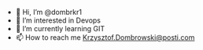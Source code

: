 - 👋 Hi, I’m @dombrkr1
- 👀 I’m interested in Devops
- 🌱 I’m currently learning GIT
- 📫 How to reach me Krzysztof.Dombrowski@posti.com

<!---
dombrkr1/dombrkr1 is a ✨ special ✨ repository because its `README.md` (this file) appears on your GitHub profile.
You can click the Preview link to take a look at your changes.
--->
